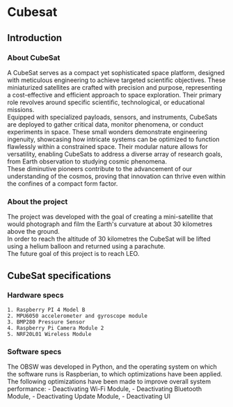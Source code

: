 # Cubesat

## Introduction
### About CubeSat
A CubeSat serves as a compact yet sophisticated space platform, designed with meticulous engineering to achieve targeted scientific objectives. These miniaturized satellites are crafted with precision and purpose, representing a cost-effective and efficient approach to space exploration. Their primary role revolves around specific scientific, technological, or educational missions. <br>
Equipped with specialized payloads, sensors, and instruments, CubeSats are deployed to gather critical data, monitor phenomena, or conduct experiments in space. These small wonders demonstrate engineering ingenuity, showcasing how intricate systems can be optimized to function flawlessly within a constrained space. Their modular nature allows for versatility, enabling CubeSats to address a diverse array of research goals, from Earth observation to studying cosmic phenomena. <br>
These diminutive pioneers contribute to the advancement of our understanding of the cosmos, proving that innovation can thrive even within the confines of a compact form factor.

### About the project
The project was developed with the goal of creating a mini-satellite that would photograph and film the Earth's curvature at about 30 kilometres above the ground. <br>
In order to reach the altitude of 30 kilometres the CubeSat will be lifted using a helium balloon and returned using a parachute. <br>
The future goal of this project is to reach LEO.

## CubeSat specifications

### Hardware specs
    1. Raspberry PI 4 Model B
    2. MPU6050 accelerometer and gyroscope module
    3. BMP280 Pressure Sensor
    4. Raspberry Pi Camera Module 2
    5. NRF20L01 Wireless Module

### Software specs
The OBSW was developed in Python, and the operating system on which the software runs is Raspberian, to which optimizations have been applied. <br>
The following optimizations have been made to improve overall system performance:
    - Deactivating Wi-Fi Module,
    - Deactivating Bluetooth Module,
    - Deactivating Update Module,
    - Deactivating UI



